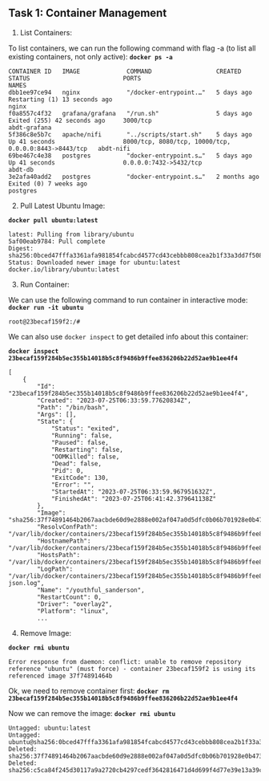 ## Task 1: Container Management

1. List Containers:

To list containers, we can run the following command with flag -a (to list all existing containers, not only active):
**`docker ps -a`**
```
CONTAINER ID   IMAGE             COMMAND                  CREATED        STATUS                          PORTS                                                   NAMES
dbb1ee97ce94   nginx             "/docker-entrypoint.…"   5 days ago     Restarting (1) 13 seconds ago                                                           nginx
f0a8557c4f32   grafana/grafana   "/run.sh"                5 days ago     Exited (255) 42 seconds ago     3000/tcp                                                abdt-grafana
5f386c8e5b7c   apache/nifi       "../scripts/start.sh"    5 days ago     Up 41 seconds                   8000/tcp, 8080/tcp, 10000/tcp, 0.0.0.0:8443->8443/tcp   abdt-nifi
69be467c4e38   postgres          "docker-entrypoint.s…"   5 days ago     Up 41 seconds                   0.0.0.0:7432->5432/tcp                                  abdt-db
3e2afa40add2   postgres          "docker-entrypoint.s…"   2 months ago   Exited (0) 7 weeks ago                                                                  postgres
```

2. Pull Latest Ubuntu Image:

**`docker pull ubuntu:latest`**
```
latest: Pulling from library/ubuntu
5af00eab9784: Pull complete
Digest: sha256:0bced47fffa3361afa981854fcabcd4577cd43cebbb808cea2b1f33a3dd7f508
Status: Downloaded newer image for ubuntu:latest
docker.io/library/ubuntu:latest
```

3. Run Container:

We can use the following command to run container in interactive mode:
**`docker run -it ubuntu`**
```
root@23becaf159f2:/#
```
We can also use `docker inspect` to get detailed info about this container:

**`docker inspect 23becaf159f284b5ec355b14018b5c8f9486b9ffee836206b22d52ae9b1ee4f4`**
```
[
    {
        "Id": "23becaf159f284b5ec355b14018b5c8f9486b9ffee836206b22d52ae9b1ee4f4",
        "Created": "2023-07-25T06:33:59.77620834Z",
        "Path": "/bin/bash",
        "Args": [],
        "State": {
            "Status": "exited",
            "Running": false,
            "Paused": false,
            "Restarting": false,
            "OOMKilled": false,
            "Dead": false,
            "Pid": 0,
            "ExitCode": 130,
            "Error": "",
            "StartedAt": "2023-07-25T06:33:59.967951632Z",
            "FinishedAt": "2023-07-25T06:41:42.379641138Z"
        },
        "Image": "sha256:37f74891464b2067aacbde60d9e2888e002af047a0d5dfc0b06b701928e0b473",
        "ResolvConfPath": "/var/lib/docker/containers/23becaf159f284b5ec355b14018b5c8f9486b9ffee836206b22d52ae9b1ee4f4/resolv.conf",
        "HostnamePath": "/var/lib/docker/containers/23becaf159f284b5ec355b14018b5c8f9486b9ffee836206b22d52ae9b1ee4f4/hostname",
        "HostsPath": "/var/lib/docker/containers/23becaf159f284b5ec355b14018b5c8f9486b9ffee836206b22d52ae9b1ee4f4/hosts",
        "LogPath": "/var/lib/docker/containers/23becaf159f284b5ec355b14018b5c8f9486b9ffee836206b22d52ae9b1ee4f4/23becaf159f284b5ec355b14018b5c8f9486b9ffee836206b22d52ae9b1ee4f4-json.log",
        "Name": "/youthful_sanderson",
        "RestartCount": 0,
        "Driver": "overlay2",
        "Platform": "linux",
        ...
```

4. Remove Image:

**`docker rmi ubuntu`**
```
Error response from daemon: conflict: unable to remove repository reference "ubuntu" (must force) - container 23becaf159f2 is using its referenced image 37f74891464b
```
Ok, we need to remove container first:
**`docker rm 23becaf159f284b5ec355b14018b5c8f9486b9ffee836206b22d52ae9b1ee4f4`**

Now we can remove the image:
**`docker rmi ubuntu`**
```
Untagged: ubuntu:latest
Untagged: ubuntu@sha256:0bced47fffa3361afa981854fcabcd4577cd43cebbb808cea2b1f33a3dd7f508
Deleted: sha256:37f74891464b2067aacbde60d9e2888e002af047a0d5dfc0b06b701928e0b473
Deleted: sha256:c5ca84f245d30117a9a2720cb4297cedf3642816471d4d699f4d77e39e13a39c
```